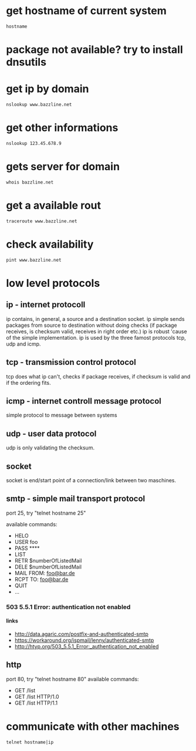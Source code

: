 # get hostname of current system

    hostname

# package not available? try to install dnsutils

# get ip by domain

    nslookup www.bazzline.net

# get other informations

    nslookup 123.45.678.9

# gets server for domain

    whois bazzline.net

# get a available rout

    traceroute www.bazzline.net

# check availability

    pint www.bazzline.net

# low level protocols

## ip - internet protocoll

ip contains, in general, a source and a destination socket.
ip simple sends packages from source to destination without doing checks (if package receives, is checksum valid, receives in right order etc.)
ip is robust 'cause of the simple implementation.
ip is used by the three famost protocols tcp, udp and icmp.

## tcp - transmission control protocol

tcp does what ip can't, checks if package receives, if checksum is valid and if the ordering fits.

## icmp - internet controll message protocol

simple protocol to message between systems

## udp - user data protocol

udp is only validating the checksum.

## socket

socket is end/start point of a connection/link between two maschines.

## smtp - simple mail transport protocol

port 25, try "telnet hostname 25"

available commands:
- HELO
- USER foo
- PASS \*\*\*\*
- LIST
- RETR $numberOfListedMail
- DELE $numberOfListedMail
- MAIL FROM: foo@bar.de
- RCPT TO: foo@bar.de
- QUIT
- ...

### 503 5.5.1 Error: authentication not enabled

#### links

* http://data.agaric.com/postfix-and-authenticated-smtp
* https://workaround.org/ispmail/lenny/authenticated-smtp
* http://htyp.org/503_5.5.1_Error:_authentication_not_enabled

## http

port 80, try "telnet hostname 80"
available commands:
- GET /list
- GET /list HTTP/1.0
- GET /list HTTP/1.1

# communicate with other machines

    telnet hostname|ip
